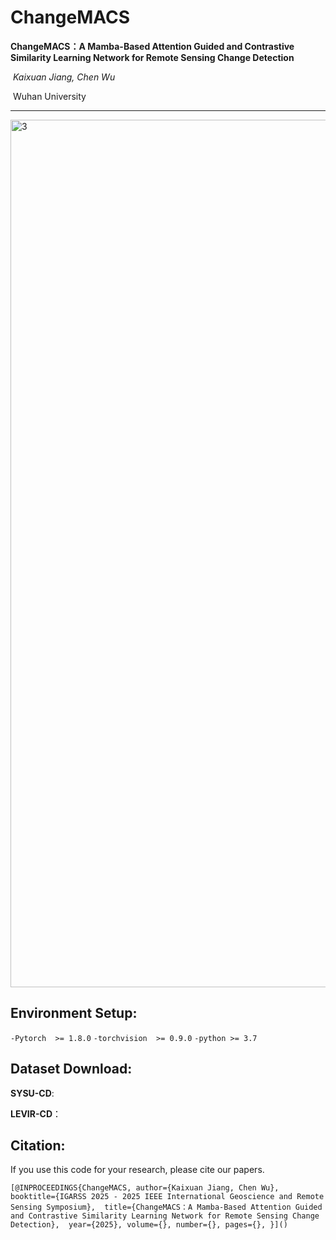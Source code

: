 #                              ChangeMACS

**ChangeMACS：A Mamba-Based Attention Guided and Contrastive Similarity Learning Network for Remote Sensing Change Detection**

​                                                                       *Kaixuan Jiang,    Chen Wu*

​                                                                            Wuhan University

------
<img width="2967" height="1388" alt="3" src="https://github.com/user-attachments/assets/ceacf346-e702-446b-a24d-d207f5e173bd" />


## **Environment Setup:**

`-Pytorch  >= 1.8.0` 
`-torchvision  >= 0.9.0` 
`-python >= 3.7`

## Dataset Download:

**SYSU-CD**: 

**LEVIR-CD**：



## Citation:

If you use this code for your research, please cite our papers.



`[@INPROCEEDINGS{ChangeMACS,
  author={Kaixuan Jiang, Chen Wu},
  booktitle={IGARSS 2025 - 2025 IEEE International Geoscience and Remote Sensing Symposium}, 
  title={ChangeMACS：A Mamba-Based Attention Guided and Contrastive Similarity Learning Network for Remote Sensing Change Detection}, 
  year={2025},
  volume={},
  number={},
  pages={},
  }]()`



